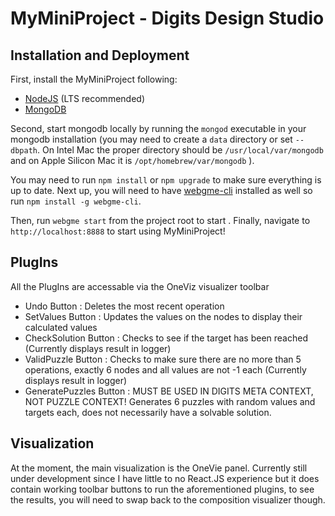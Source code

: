 # MyMiniProject - Digits Design Studio
## Installation and Deployment
First, install the MyMiniProject following:
- [NodeJS](https://nodejs.org/en/) (LTS recommended)
- [MongoDB](https://www.mongodb.com/)

Second, start mongodb locally by running the `mongod` executable in your mongodb installation (you may need to create a `data` directory or set `--dbpath`. On Intel Mac the proper directory should be `/usr/local/var/mongodb` and on Apple Silicon Mac it is `/opt/homebrew/var/mongodb` ).

You may need to run `npm install` or `npm upgrade` to make sure everything is up to date. Next up, you will need to have [webgme-cli](https://github.com/webgme/webgme-cli) installed as well so run `npm install -g webgme-cli`.

Then, run `webgme start` from the project root to start . Finally, navigate to `http://localhost:8888` to start using MyMiniProject!

## PlugIns
All the PlugIns are accessable via the OneViz visualizer toolbar
 * Undo Button : Deletes the most recent operation
 * SetValues Button : Updates the values on the nodes to display their calculated values
 * CheckSolution Button : Checks to see if the target has been reached (Currently displays result in logger)
 * ValidPuzzle Button : Checks to make sure there are no more than 5 operations, exactly 6 nodes and all values are not -1 each (Currently displays result in logger)
 * GeneratePuzzles Button :  MUST BE USED IN DIGITS META CONTEXT, NOT PUZZLE CONTEXT! Generates 6 puzzles with random values and targets each, does not necessarily have a solvable solution.

## Visualization
At the moment, the main visualization is the OneVie panel. Currently still under development since I have little to no React.JS experience but it does contain working toolbar buttons to run the aforementioned plugins, to see the results, you will need to swap back to the composition visualizer though.

